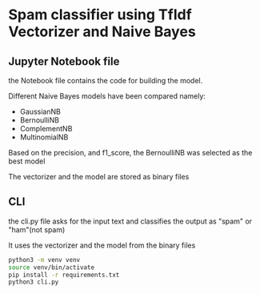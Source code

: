 # Spam classifier using TfIdf Vectorizer and Naive Bayes

## Jupyter Notebook file
the Notebook file contains the code for building the model.

Different Naive Bayes models have been compared namely:
- GaussianNB
- BernoulliNB
- ComplementNB
- MultinomialNB

Based on the precision, and f1_score, the BernoulliNB was selected as the best model

The vectorizer and the model are stored as binary files

## CLI
the cli.py file asks for the input text and classifies the output as "spam" or "ham"(not spam)

It uses the vectorizer and the model from the binary files

```bash
python3 -m venv venv
source venv/bin/activate
pip install -r requirements.txt
python3 cli.py
```